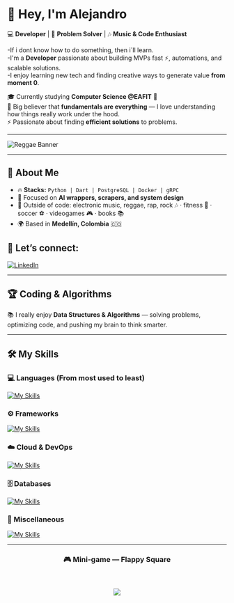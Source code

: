 # 👋 Hey, I'm Alejandro  

💻 **Developer** | 🚀 **Problem Solver** | 🎶 **Music & Code Enthusiast**  

-If i dont know how to do something, then i´ll learn.  
-I'm a **Developer** passionate about building MVPs fast ⚡, automations, and scalable solutions.  
-I enjoy learning new tech and finding creative ways to generate value **from moment 0**.

🎓 Currently studying **Computer Science @EAFIT** 🏫  
🧠 Big believer that **fundamentals are everything** — I love understanding how things really work under the hood.  
⚡ Passionate about finding **efficient solutions** to problems.  

---

![Reggae Banner](https://media0.giphy.com/media/v1.Y2lkPTc5MGI3NjExYzh6d2VzZW9ubnQydXplN3Yya3kxcXA3OHRmZ3czNzFkdmRncnpxNiZlcD12MV9pbnRlcm5hbF9naWZfYnlfaWQmY3Q9Zw/127sxeBDbOqdYk/giphy.gif)

---

## 🌟 About Me
- 🔥 **Stacks:** `Python | Dart | PostgreSQL | Docker | gRPC`
- 🎯 Focused on **AI wrappers, scrapers, and system design**
- 🎸 Outside of code: electronic music, reggae, rap, rock 🎶 · fitness 💪  · soccer ⚽ · videogames 🎮 · books 📚
- 🌍 Based in **Medellín, Colombia** 🇨🇴  

## 📩 **Let’s connect:**  
[![LinkedIn](https://img.shields.io/badge/LinkedIn-blue?style=flat-square&logo=linkedin)](https://www.linkedin.com/in/alejandro-arango-mej%C3%ADa-bb272b395/)  

---

## 🏆 Coding & Algorithms  

📚 I really enjoy **Data Structures & Algorithms** — solving problems, optimizing code, and pushing my brain to think smarter.  

---

## 🛠️ My Skills  

### 💻 Languages (From most used to least)
[![My Skills](https://skillicons.dev/icons?i=python,dart,cpp,html,css,bash,r)](https://skillicons.dev)  

### ⚙️ Frameworks 
[![My Skills](https://skillicons.dev/icons?i=django,flutter,fastapi)](https://skillicons.dev)  

### ☁️ Cloud & DevOps  
[![My Skills](https://skillicons.dev/icons?i=docker,aws,gcp,linux,ubuntu,wsl)](https://skillicons.dev)  

### 🗄️ Databases
[![My Skills](https://skillicons.dev/icons?i=postgres,sqlite,mysql)](https://skillicons.dev)

### 🧩 Miscellaneous
[![My Skills](https://skillicons.dev/icons?i=git,github,gmail,postman,vscode,visualstudio,notion)](https://skillicons.dev) 

---

<div align="center">

### 🎮 Mini-game — Flappy Square

<br><br>
<a href="https://sadsax7.github.io/game/" target="_blank">
  <img src="https://img.shields.io/badge/▶%20Play%20Now-4CAF50?style=for-the-badge&logo=github">
</a>

</div>



<!--
**sadsax7/sadsax7** is a ✨ _special_ ✨ repository because its `README.md` (this file) appears on your GitHub profile.

Here are some ideas to get you started:

- 🔭 I’m currently working on ...
- 🌱 I’m currently learning ...
- 👯 I’m looking to collaborate on ...
- 🤔 I’m looking for help with ...
- 💬 Ask me about ...
- 📫 How to reach me: ...
- 😄 Pronouns: ...
- ⚡ Fun fact: ...
-->

